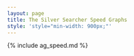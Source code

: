 ```yaml
---
layout: page
title: The Silver Searcher Speed Graphs
style: 'style="min-width: 900px;"'
---
```


<div style="min-width: 900px;">
{% include ag_speed.md %}
</div>
